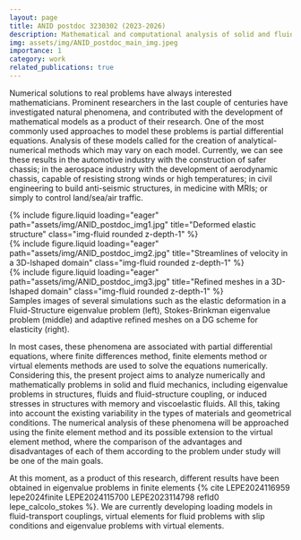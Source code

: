 ```yaml
---
layout: page
title: ANID postdoc 3230302 (2023-2026)
description: Mathematical and computational analysis of solid and fluid mechanics
img: assets/img/ANID_postdoc_main_img.jpeg
importance: 1
category: work
related_publications: true
---
```

Numerical solutions to real problems have always interested mathematicians. Prominent researchers in the last couple of centuries have investigated natural phenomena, and contributed with the development of mathematical models as a product of their research. One of the most commonly used approaches to model these problems is partial differential equations. Analysis of these models called for the creation of analytical-numerical methods which may vary on each model. Currently, we can see these results in the automotive industry with the construction of safer chassis; in the aerospace industry with the development of aerodynamic chassis, capable of resisting strong winds or high temperatures; in civil engineering to build anti-seismic structures, in medicine with MRIs; or simply to control land/sea/air traffic.

<div class="row">
    <div class="col-sm mt-3 mt-md-0">
        {% include figure.liquid loading="eager" path="assets/img/ANID_postdoc_img1.jpg" title="Deformed elastic structure" class="img-fluid rounded z-depth-1" %}
    </div>
    <div class="col-sm mt-3 mt-md-0">
        {% include figure.liquid loading="eager" path="assets/img/ANID_postdoc_img2.jpg" title="Streamlines of velocity in a 3D-lshaped domain" class="img-fluid rounded z-depth-1" %}
    </div>
    <div class="col-sm mt-3 mt-md-0">
        {% include figure.liquid loading="eager" path="assets/img/ANID_postdoc_img3.jpg" title="Refined meshes in a 3D-lshaped domain" class="img-fluid rounded z-depth-1" %}
    </div>
</div>
<div class="caption">
    Samples images of several simulations such as the elastic deformation in a Fluid-Structure eigenvalue problem (left), Stokes-Brinkman eigenvalue problem (middle) and adaptive refined meshes on a DG scheme for elasticity (right).
</div>

In most cases, these phenomena are associated with partial differential equations, where finite differences method, finite elements method or virtual elements methods are used to solve the equations numerically. Considering this, the present project aims to analyze numerically and mathematically problems in solid and fluid mechanics, including eigenvalue problems in structures, fluids and fluid-structure coupling, or  induced stresses in structures with memory and viscoelastic fluids. All this, taking into account the existing variability in the types of materials and geometrical conditions. The numerical analysis of these phenomena will be approached using the finite element method and its possible extension to the virtual element method, where the comparison of the advantages and disadvantages of each of them according to the problem under study will be one of the main goals.

At this moment, as a product of this research, different results have been obtained in eigenvalue problems in finite elements {% cite LEPE2024116959 lepe2024finite LEPE2024115700 LEPE2023114798 refId0 lepe_calcolo_stokes  %}. We are currently developing loading models in fluid-transport couplings, virtual elements for fluid problems with slip conditions and eigenvalue problems with virtual elements.

